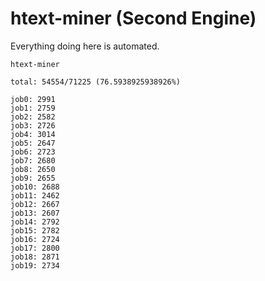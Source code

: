 # htext-miner (Second Engine)

Everything doing here is automated.

```
htext-miner

total: 54554/71225 (76.5938925938926%)

job0: 2991
job1: 2759
job2: 2582
job3: 2726
job4: 3014
job5: 2647
job6: 2723
job7: 2680
job8: 2650
job9: 2655
job10: 2688
job11: 2462
job12: 2667
job13: 2607
job14: 2792
job15: 2782
job16: 2724
job17: 2800
job18: 2871
job19: 2734
```